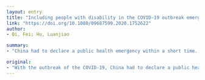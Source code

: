 ```yaml
---
layout: entry
title: "Including people with disability in the COVID-19 outbreak emergency preparedness and response in China"
link: "https://doi.org/10.1080/09687599.2020.1752622"
author:
- Qi, Fei; Hu, Luanjiao

summary:
- "China had to declare a public health emergency within a short time. In order to control and prevent further spread of the disease, China activated the highest emergency response level. The LPTID lacks a disability perspective and overlooks the needs of people with disabilities during emergencies to a large extent. This article analyzes different Articles and points out its inadequacies regarding the emergency preparedness and response plans in the midst of a major public health crisis."

original:
- "With the outbreak of the COVID-19, China had to declare a public health emergency within a short time. In order to control and prevent further spread of the disease, China activated the highest emergency response level and has been implementing many draconian measures based on the Law on Prevention and Treatment of Infectious Diseases (LPTID). However, the LPTID lacks a disability perspective and overlooks the needs of people with disabilities during emergencies to a large extent. Combining the law and disability perspectives, this article analyzes different Articles of the LPTID and points out its inadequacies regarding the emergency preparedness and response plans in the midst of a major public health crisis. Besides, the experiences of some people with disabilities being affected are shared in the article. This article calls for nations to ensure amendments of their legal frameworks regarding public health and emergency preparedness fully engage a rights-based disability perspective."
---
```


